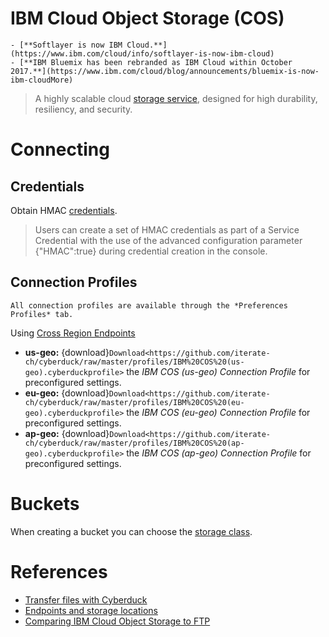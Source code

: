 IBM Cloud Object Storage (COS)
===

```{attention}
- [**Softlayer is now IBM Cloud.**](https://www.ibm.com/cloud/info/softlayer-is-now-ibm-cloud)
- [**IBM Bluemix has been rebranded as IBM Cloud within October 2017.**](https://www.ibm.com/cloud/blog/announcements/bluemix-is-now-ibm-cloudMore)
```

> A highly scalable cloud [storage service](https://www.ibm.com/cloud/object-storage), designed for high durability, resiliency, and security.

# Connecting

## Credentials

Obtain HMAC [credentials](https://cloud.ibm.com/docs/cloud-object-storage?topic=cloud-object-storage-uhc-hmac-credentials-main).

> Users can create a set of HMAC credentials as part of a Service Credential with the use of the advanced configuration parameter {"HMAC":true} during credential creation in the console.

## Connection Profiles

```{Note}
All connection profiles are available through the *Preferences Profiles* tab.
```

Using [Cross Region Endpoints](https://cloud.ibm.com/docs/cloud-object-storage?topic=cloud-object-storage-endpoints)

- **us-geo:** {download}`Download<https://github.com/iterate-ch/cyberduck/raw/master/profiles/IBM%20COS%20(us-geo).cyberduckprofile>` the *IBM COS (us-geo) Connection Profile* for preconfigured settings.
- **eu-geo:** {download}`Download<https://github.com/iterate-ch/cyberduck/raw/master/profiles/IBM%20COS%20(eu-geo).cyberduckprofile>` the *IBM COS (eu-geo) Connection Profile* for preconfigured settings.
- **ap-geo:** {download}`Download<https://github.com/iterate-ch/cyberduck/raw/master/profiles/IBM%20COS%20(ap-geo).cyberduckprofile>` the *IBM COS (ap-geo) Connection Profile* for preconfigured settings.

# Buckets
When creating a bucket you can choose the [storage class](https://cloud.ibm.com/docs/cloud-object-storage?topic=cloud-object-storage-classes).

# References
- [Transfer files with Cyberduck](https://cloud.ibm.com/docs/services/cloud-object-storage/tutorials?topic=cloud-object-storage-cyberduck)
- [Endpoints and storage locations](https://cloud.ibm.com/docs/cloud-object-storage?topic=cloud-object-storage-endpoints#endpoints)
- [Comparing IBM Cloud Object Storage to FTP](https://cloud.ibm.com/docs/cloud-object-storage?topic=cloud-object-storage-compare-ftp)